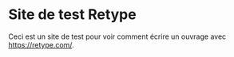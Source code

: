 # Site de test Retype

Ceci est un site de test pour voir comment écrire un ouvrage avec <https://retype.com/>.

